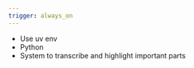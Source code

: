```yaml
---
trigger: always_on
---
```


- Use uv env
- Python
- System to transcribe and highlight important parts